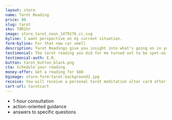 ```yaml
---
layout: store
name: Tarot Reading
price: 80
slug: tarot
sku: TAR1hr
image: store_tarot_noun_1479176_cc.svg
byline: I want perspective on my current situation.
form-byline: For that new car smell
description: Tarot Readings give you insight into what's going on in your life right now. Get practical advice and messages from your subconscious and higher guidance.
testimonial: The tarot reading you did for me turned out to be spot-on in ways I could never have imagined at that moment. Thank you for the insight and encouragement.
testimonial-auth: E.R.
button: tarot_button_black.png
cta: Schedule your reading
money-offer: Get a reading for $80
bgimage: store-form-tarot-background2.jpg
receive: You will receive a personal tarot meditation altar card after your reading.
cart-url: tarotcart
---
```

<!-- STORE -->
- 1-hour consultation
- action-oriented guidance
- answers to specific questions
